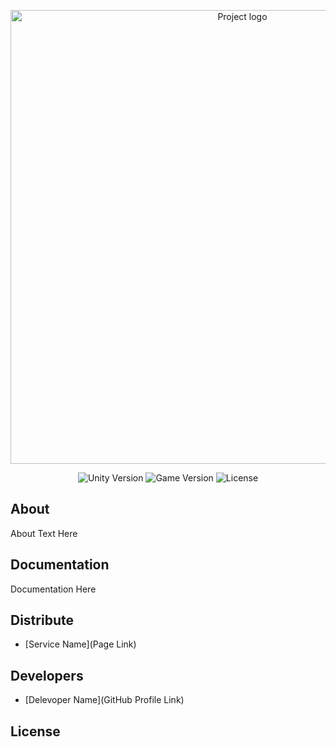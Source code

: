 <p align="center">
      <img src="[Project Logo Url](https://drive.google.com/file/d/1Ntwb0XvXqPg5tTPs4wEMCTfx4T1vylAk/view?usp=share_link)" alt ="Project logo" width="726">
</p>

<p align="center">
   <img src="" alt="Unity Version">
   <img src="" alt="Game Version">
   <img src="" alt="License">
</p>

## About

About Text Here

## Documentation

Documentation Here

## Distribute

- [Service Name](Page Link)


## Developers

- [Delevoper Name](GitHub Profile Link)

## License
